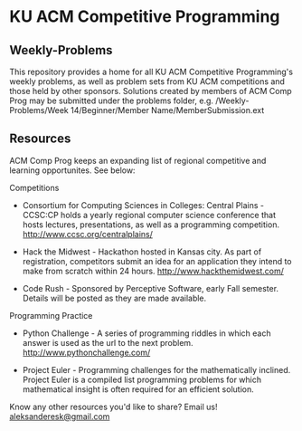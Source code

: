 KU ACM Competitive Programming
==============================

Weekly-Problems
---------------

This repository provides a home for all KU ACM Competitive Programming's weekly problems, as well as problem sets from KU ACM competitions and those held by other sponsors. Solutions created by members of ACM Comp Prog may be submitted under the problems folder, e.g.
/Weekly-Problems/Week 14/Beginner/Member Name/MemberSubmission.ext

Resources
---------

ACM Comp Prog keeps an expanding list of regional competitive and learning opportunites. See below:

Competitions
- Consortium for Computing Sciences in Colleges: Central Plains - CCSC:CP holds a yearly regional computer science conference that hosts lectures, presentations, as well as a programming competition. http://www.ccsc.org/centralplains/

- Hack the Midwest - Hackathon hosted in Kansas city. As part of registration, competitors submit an idea for an application they intend to make from scratch within 24 hours. http://www.hackthemidwest.com/

- Code Rush - Sponsored by Perceptive Software, early Fall semester. Details will be posted as they are made available. 

Programming Practice
- Python Challenge - A series of programming riddles in which each answer is used as the url to the next problem. http://www.pythonchallenge.com/ 

- Project Euler - Programming challenges for the mathematically inclined. Project Euler is a compiled list programming problems for which mathematical insight is often required for an efficient solution. 

Know any other resources you'd like to share? Email us! aleksanderesk@gmail.com
